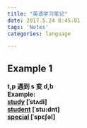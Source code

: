```yaml
---
title: "英语学习笔记"
date: 2017.5.24 8:45:01 
tags: 'Notes'
categories: language

---
```

## Example 1  
**t,p 遇到 s 变 d,b**  
**Example:**  
**[study](http://fanyi.baidu.com/?aldtype=85#en/zh/study)  [ˈstʌdi]**  
**[student](http://fanyi.baidu.com/?aldtype=85#en/zh/student)  [ˈstu:dnt]**  
**[special](http://fanyi.baidu.com/?aldtype=85#en/zh/special)  [ˈspɛʃəl]** 